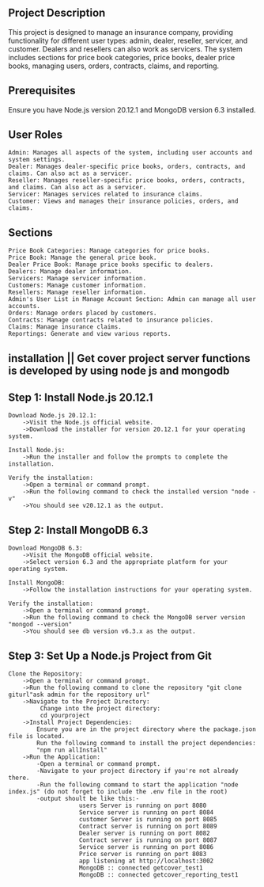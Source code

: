## Project Description

This project is designed to manage an insurance company, providing functionality for different user types: admin, dealer, reseller, servicer, and customer. Dealers and resellers can also work as servicers. The system includes sections for price book categories, price books, dealer price books, managing users, orders, contracts, claims, and reporting.

## Prerequisites

Ensure you have Node.js version 20.12.1 and MongoDB version 6.3 installed.

## User Roles

    Admin: Manages all aspects of the system, including user accounts and system settings.
    Dealer: Manages dealer-specific price books, orders, contracts, and claims. Can also act as a servicer.
    Reseller: Manages reseller-specific price books, orders, contracts, and claims. Can also act as a servicer.
    Servicer: Manages services related to insurance claims.
    Customer: Views and manages their insurance policies, orders, and claims.

## Sections

    Price Book Categories: Manage categories for price books.
    Price Book: Manage the general price book.
    Dealer Price Book: Manage price books specific to dealers.
    Dealers: Manage dealer information.
    Servicers: Manage servicer information.
    Customers: Manage customer information.
    Resellers: Manage reseller information.
    Admin's User List in Manage Account Section: Admin can manage all user accounts.
    Orders: Manage orders placed by customers.
    Contracts: Manage contracts related to insurance policies.
    Claims: Manage insurance claims.
    Reportings: Generate and view various reports.

## installation || Get cover project server functions is developed by using node js and mongodb

## Step 1: Install Node.js 20.12.1

    Download Node.js 20.12.1:
        ->Visit the Node.js official website.
        ->Download the installer for version 20.12.1 for your operating system.

    Install Node.js:
        ->Run the installer and follow the prompts to complete the installation.

    Verify the installation:
        ->Open a terminal or command prompt.
        ->Run the following command to check the installed version "node -v"
        ->You should see v20.12.1 as the output.

## Step 2: Install MongoDB 6.3

    Download MongoDB 6.3:
        ->Visit the MongoDB official website.
        ->Select version 6.3 and the appropriate platform for your operating system.

    Install MongoDB:
        ->Follow the installation instructions for your operating system.

    Verify the installation:
        ->Open a terminal or command prompt.
        ->Run the following command to check the MongoDB server version "mongod --version"
        ->You should see db version v6.3.x as the output.

## Step 3: Set Up a Node.js Project from Git

    Clone the Repository:
        ->Open a terminal or command prompt.
        ->Run the following command to clone the repository "git clone giturl"ask admin for the repository url"
        ->Navigate to the Project Directory:
             Change into the project directory:
             cd yourproject
        ->Install Project Dependencies:
            Ensure you are in the project directory where the package.json file is located.
            Run the following command to install the project dependencies:
            "npm run allInstall"
        ->Run the Application:
            -Open a terminal or command prompt.
            -Navigate to your project directory if you're not already there.
            -Run the following command to start the application "node index.js" (do not forget to include the .env file in the root)
            -output shoult be like this:-
                        users Server is running on port 8080
                        Service server is running on port 8084
                        customer Server is running on port 8085
                        Contract server is running on port 8089
                        Dealer server is running on port 8082
                        Contract server is running on port 8087
                        Service server is running on port 8086
                        Price server is running on port 8083
                        app listening at http://localhost:3002
                        MongoDB :: connected getcover_test1
                        MongoDB :: connected getcover_reporting_test1

